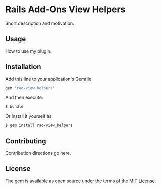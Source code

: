 # Rails Add-Ons View Helpers
Short description and motivation.

## Usage
How to use my plugin.

## Installation
Add this line to your application's Gemfile:

```ruby
gem 'rao-view_helpers'
```

And then execute:
```bash
$ bundle
```

Or install it yourself as:
```bash
$ gem install rao-view_helpers
```

## Contributing
Contribution directions go here.

## License
The gem is available as open source under the terms of the [MIT License](http://opensource.org/licenses/MIT).

